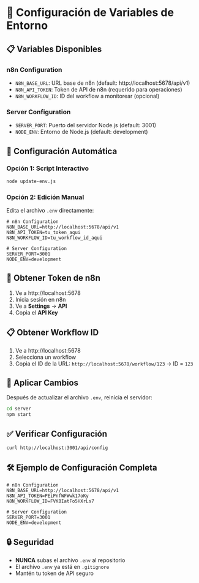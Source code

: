 # 🔧 Configuración de Variables de Entorno

## 📋 Variables Disponibles

### **n8n Configuration**
- `N8N_BASE_URL`: URL base de n8n (default: http://localhost:5678/api/v1)
- `N8N_API_TOKEN`: Token de API de n8n (requerido para operaciones)
- `N8N_WORKFLOW_ID`: ID del workflow a monitorear (opcional)

### **Server Configuration**
- `SERVER_PORT`: Puerto del servidor Node.js (default: 3001)
- `NODE_ENV`: Entorno de Node.js (default: development)

## 🚀 Configuración Automática

### **Opción 1: Script Interactivo**
```bash
node update-env.js
```

### **Opción 2: Edición Manual**
Edita el archivo `.env` directamente:

```env
# n8n Configuration
N8N_BASE_URL=http://localhost:5678/api/v1
N8N_API_TOKEN=tu_token_aqui
N8N_WORKFLOW_ID=tu_workflow_id_aqui

# Server Configuration
SERVER_PORT=3001
NODE_ENV=development
```

## 🔑 Obtener Token de n8n

1. Ve a http://localhost:5678
2. Inicia sesión en n8n
3. Ve a **Settings** → **API**
4. Copia el **API Key**

## 📋 Obtener Workflow ID

1. Ve a http://localhost:5678
2. Selecciona un workflow
3. Copia el ID de la URL: `http://localhost:5678/workflow/123` → ID = `123`

## 🔄 Aplicar Cambios

Después de actualizar el archivo `.env`, reinicia el servidor:

```bash
cd server
npm start
```

## ✅ Verificar Configuración

```bash
curl http://localhost:3001/api/config
```

## 🛠️ Ejemplo de Configuración Completa

```env
# n8n Configuration
N8N_BASE_URL=http://localhost:5678/api/v1
N8N_API_TOKEN=PEiPnfWFWwk17oKy
N8N_WORKFLOW_ID=FVKBIatFo5HXrLs7

# Server Configuration
SERVER_PORT=3001
NODE_ENV=development
```

## 🔒 Seguridad

- **NUNCA** subas el archivo `.env` al repositorio
- El archivo `.env` ya está en `.gitignore`
- Mantén tu token de API seguro

